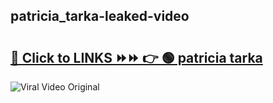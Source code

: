 
 ## patricia_tarka-leaked-video 

# <h2><a href="https://clipsfans.com/patricia_tarka&ref=git">🔗 Click to LINKS ⏩⏩ 👉 🟢 patricia tarka </a></h2>

<a href="https://clipsfans.com/patricia_tarka&ref=git" rel="nofollow" data-target="animated-image.originalLink"><img src="https://i.ibb.co.com/xMMVF88/686577567.gif" alt="Viral Video Original" style="max-width: 100%; display: inline-block;" data-target="animated-image.originalImage"></a>
